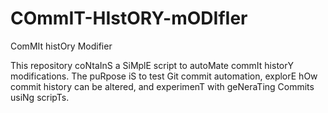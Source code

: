 # COmmIT-HIstORY-mODIfIer
ComMIt histOry Modifier

This repository coNtaInS a SiMplE script to autoMate commIt historY modifications. The puRpose iS to test Git commit automation, explorE hOw commit history can be altered, and experimenT with geNeraTing Commits usiNg scripTs.
